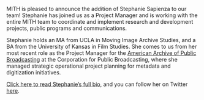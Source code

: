 MITH is pleased to announce the addition of Stephanie Sapienza to our team! Stephanie has joined us as a Project Manager and is working with the entire MITH team to coordinate and implement research and development projects, public programs and communications.

Stephanie holds an MA from UCLA in Moving Image Archive Studies, and a BA from the University of Kansas in Film Studies. She comes to us from her most recent role as the Project Manager for the [American Archive of Public Broadcasting](http://mith.umd.edu/people/person/porter-olsen/ "American Archive of Public Broadcasting") at the Corporation for Public Broadcasting, where she managed strategic operational project planning for metadata and digitization initiatives.

[Click here to read Stephanie’s full bio](http://mith.umd.edu/people/person/stephanie-sapienza/ "Stephanie Sapienza"), and you can follow her on Twitter [here](https://twitter.com/sapienza77).